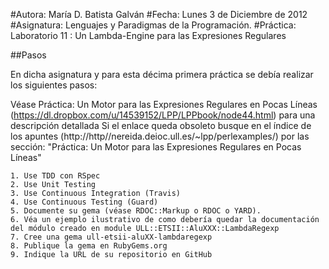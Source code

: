 #Autora:		María D. Batista Galván
#Fecha:			Lunes 3 de Diciembre de 2012
#Asignatura:	Lenguajes y Paradigmas de la Programación.
#Práctica:		Laboratorio 11 : Un Lambda-Engine para las Expresiones Regulares

##Pasos

En dicha asignatura y para esta décima primera práctica se debía realizar los siguientes pasos:

Véase Práctica: Un Motor para las Expresiones Regulares en Pocas Líneas (https://dl.dropbox.com/u/14539152/LPP/LPPbook/node44.html) para una descripción detallada
Si el enlace queda obsoleto busque en el índice de los apuntes (http://http//nereida.deioc.ull.es/~lpp/perlexamples/) por las sección: "Práctica: Un Motor para las Expresiones Regulares en Pocas Líneas"

	1. Use TDD con RSpec
	2. Use Unit Testing
	3. Use Continuous Integration (Travis)
	4. Use Continuous Testing (Guard)
	5. Documente su gema (véase RDOC::Markup o RDOC o YARD).
	6. Véa un ejemplo ilustrativo de como debería quedar la documentación del módulo creado en module ULL::ETSII::AluXXX::LambdaRegexp
	7. Cree una gema ull-etsii-aluXX-lambdaregexp
	8. Publique la gema en RubyGems.org
	9. Indique la URL de su repositorio en GitHub